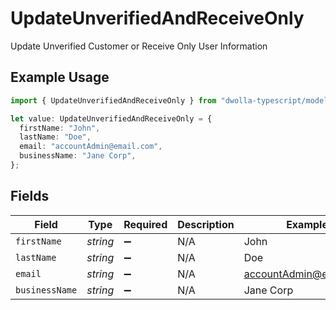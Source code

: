 # UpdateUnverifiedAndReceiveOnly

Update Unverified Customer or Receive Only User Information

## Example Usage

```typescript
import { UpdateUnverifiedAndReceiveOnly } from "dwolla-typescript/models";

let value: UpdateUnverifiedAndReceiveOnly = {
  firstName: "John",
  lastName: "Doe",
  email: "accountAdmin@email.com",
  businessName: "Jane Corp",
};
```

## Fields

| Field                  | Type                   | Required               | Description            | Example                |
| ---------------------- | ---------------------- | ---------------------- | ---------------------- | ---------------------- |
| `firstName`            | *string*               | :heavy_minus_sign:     | N/A                    | John                   |
| `lastName`             | *string*               | :heavy_minus_sign:     | N/A                    | Doe                    |
| `email`                | *string*               | :heavy_minus_sign:     | N/A                    | accountAdmin@email.com |
| `businessName`         | *string*               | :heavy_minus_sign:     | N/A                    | Jane Corp              |